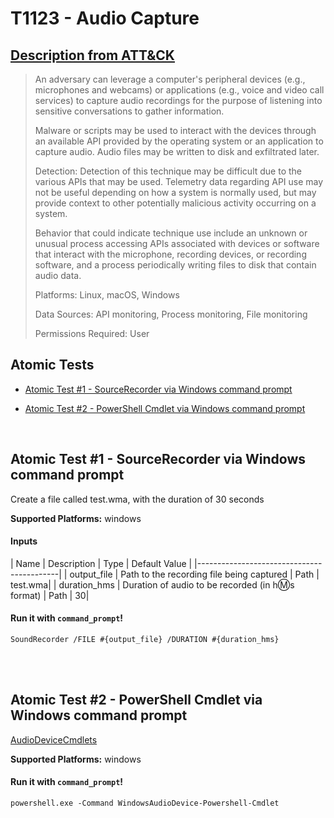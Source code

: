 # T1123 - Audio Capture
## [Description from ATT&CK](https://attack.mitre.org/wiki/Technique/T1123)
<blockquote>An adversary can leverage a computer's peripheral devices (e.g., microphones and webcams) or applications (e.g., voice and video call services) to capture audio recordings for the purpose of listening into sensitive conversations to gather information.

Malware or scripts may be used to interact with the devices through an available API provided by the operating system or an application to capture audio. Audio files may be written to disk and exfiltrated later.

Detection: Detection of this technique may be difficult due to the various APIs that may be used. Telemetry data regarding API use may not be useful depending on how a system is normally used, but may provide context to other potentially malicious activity occurring on a system.

Behavior that could indicate technique use include an unknown or unusual process accessing APIs associated with devices or software that interact with the microphone, recording devices, or recording software, and a process periodically writing files to disk that contain audio data.

Platforms: Linux, macOS, Windows

Data Sources: API monitoring, Process monitoring, File monitoring

Permissions Required: User</blockquote>

## Atomic Tests

- [Atomic Test #1 - SourceRecorder via Windows command prompt](#atomic-test-1---sourcerecorder-via-windows-command-prompt)

- [Atomic Test #2 - PowerShell Cmdlet via Windows command prompt](#atomic-test-2---powershell-cmdlet-via-windows-command-prompt)


<br/>

## Atomic Test #1 - SourceRecorder via Windows command prompt
Create a file called test.wma, with the duration of 30 seconds

**Supported Platforms:** windows


#### Inputs
| Name | Description | Type | Default Value | 
|-------------------------------------------|
    | output_file | Path to the recording file being captured | Path | test.wma|
    | duration_hms | Duration of audio to be recorded (in h:m:s format) | Path | 30|

#### Run it with `command_prompt`!
```
SoundRecorder /FILE #{output_file} /DURATION #{duration_hms}

```
<br/>
<br/>

## Atomic Test #2 - PowerShell Cmdlet via Windows command prompt
[AudioDeviceCmdlets](https://github.com/cdhunt/WindowsAudioDevice-Powershell-Cmdlet)

**Supported Platforms:** windows


#### Run it with `command_prompt`!
```
powershell.exe -Command WindowsAudioDevice-Powershell-Cmdlet

```
<br/>
